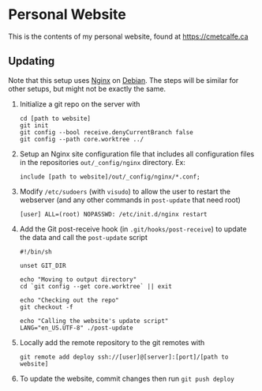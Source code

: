 Personal Website
================

This is the contents of my personal website, found at https://cmetcalfe.ca


Updating
-----
Note that this setup uses [Nginx](http://nginx.org/) on [Debian](http://www.debian.org/). The steps will be similar for other setups, but might not be exactly the same.

1. Initialize a git repo on the server with

    ```
    cd [path to website]
    git init
    git config --bool receive.denyCurrentBranch false
    git config --path core.worktree ../
    ```

2. Setup an Nginx site configuration file that includes all configuration files in the repositories `out/_config/nginx` directory. Ex:

    ```
    include [path to website]/out/_config/nginx/*.conf;
    ```

3. Modify `/etc/sudoers` (with `visudo`) to allow the user to restart the webserver (and any other commands in `post-update` that need root)

    ```
    [user] ALL=(root) NOPASSWD: /etc/init.d/nginx restart
    ```

4. Add the Git post-receive hook (in `.git/hooks/post-receive`) to update the data and call the `post-update` script

    ```
    #!/bin/sh

    unset GIT_DIR

    echo "Moving to output directory"
    cd `git config --get core.worktree` || exit

    echo "Checking out the repo"
    git checkout -f

    echo "Calling the website's update script"
    LANG="en_US.UTF-8" ./post-update
    ```

5. Locally add the remote repository to the git remotes with

    ```
    git remote add deploy ssh://[user]@[server]:[port]/[path to website]
    ```

6. To update the website, commit changes then run `git push deploy`
